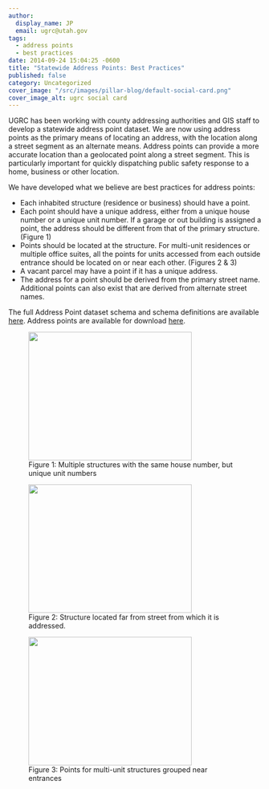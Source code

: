 ```yaml
---
author:
  display_name: JP
  email: ugrc@utah.gov
tags:
  - address points
  - best practices
date: 2014-09-24 15:04:25 -0600
title: "Statewide Address Points: Best Practices"
published: false
category: Uncategorized
cover_image: "/src/images/pillar-blog/default-social-card.png"
cover_image_alt: ugrc social card
---
```


UGRC has been working with county addressing authorities and GIS staff to develop a statewide address point dataset. We are now using address points as the primary means of locating an address, with the location along a street segment as an alternate means. Address points can provide a more accurate location than a geolocated point along a street segment. This is particularly important for quickly dispatching public safety response to a home, business or other location.

We have developed what we believe are best practices for address points:

- Each inhabited structure (residence or business) should have a point.
- Each point should have a unique address, either from a unique house number or a unique unit number. If a garage or out building is assigned a point, the address should be different from that of the primary structure. (Figure 1)
- Points should be located at the structure. For multi-unit residences or multiple office suites, all the points for units accessed from each outside entrance should be located on or near each other. (Figures 2 & 3)
- A vacant parcel may have a point if it has a unique address.
- The address for a point should be derived from the primary street name. Additional points can also exist that are derived from alternate street names.

The full Address Point dataset schema and schema definitions are available <a href="https://docs.google.com/document/d/1eTgknNbA0UNXnyMDR5q9gFAm0-XtNYQpLLYPSZtCLTU/edit#">here</a>. Address points are available for download <a href="/products/sgid/address">here</a>.

<figure class="caption caption--left"><a href="/images/404.png"><img class="caption__image" src="/images/404.png" alt="" title="Basemap" width="325" height="256"/></a><figcaption class="caption__text">Figure 1: Multiple structures with the same house number, but unique unit numbers</figcaption></figure>
<figure class="caption caption--left"><a href="/images/404.png"><img class="caption__image" src="/images/404.png" alt="" title="BasemapB" width="325" height="256"/></a><figcaption class="caption__text">Figure 2: Structure located far from street from which it is addressed.</figcaption></figure>
<figure class="caption caption--left"><a href="/images/404.png"><img class="caption__image" src="/images/404.png" alt="" title="Unique Unit Numbers" width="325" height="256" /></a><figcaption class="caption__text">Figure 3: Points for multi-unit structures grouped near entrances</figcaption></figure>

